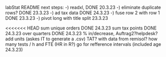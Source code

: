 labStat README
next steps:
-) readxl, DONE 20.3.23
-) eliminate duplicate rows? DONE 23.3.23
-) ad tax data DONE 24.3.23
-) fuse row 2 with row 1 DONE 23.3.23
-) pivot long with title split 23.3.23

<<<<<<< HEAD
sum unique orders DONE 24.3.23
sum tax points DONE 24.3.23
over quarters DONE 24.3.23
% in/decrease, Auftrag2?helpdesk?
add units (askes IT to generate a .csv)
TAT? with data from remisol?
how many tests / h and FTE (HR in R?)
go for refference intervals (included age 24.3.23)
